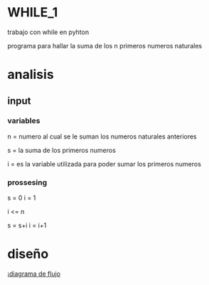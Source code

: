 # WHILE_1

trabajo con while en pyhton


programa para hallar la suma de los n primeros numeros naturales



# analisis

## input 

### variables 

n = numero al cual se le suman los numeros naturales anteriores

s = la suma de los primeros numeros 

i = es la variable utilizada para poder sumar los primeros numeros


### prossesing 

s = 0
i = 1 

i <= n

s = s+i
i = i+1

# diseño 

¡[diagrama de flujo](diagrama.png "diagrama de flujo")
